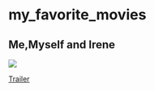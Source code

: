 <h1> my_favorite_movies </h1>

<h2> Me,Myself and Irene </h2>


<image src="https://th.bing.com/th/id/OIP.RnqvqJZwzsRAofXDkoiMHwHaLH?w=115&h=180&c=7&r=0&o=5&dpr=1.5&pid=1.7">

<a href="https://www.bing.com/videos/riverview/relatedvideo?&q=me+myself+and+irene&&mid=868B7531E3E8E911623F868B753/th/id/OIP.RnqvqJZwzsRAofXDkoiMHwHaLH?w=111E3E8E911623F&&FORM=VRDGAR">Trailer</a>


